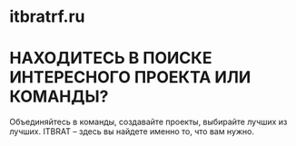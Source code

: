 

# itbratrf.ru

# НАХОДИТЕСЬ В ПОИСКЕ ИНТЕРЕСНОГО  ПРОЕКТА  ИЛИ  КОМАНДЫ?

Объединяйтесь в команды, создавайте проекты, выбирайте лучших из лучших. ITBRAT – здесь вы найдете именно то, что вам нужно.
